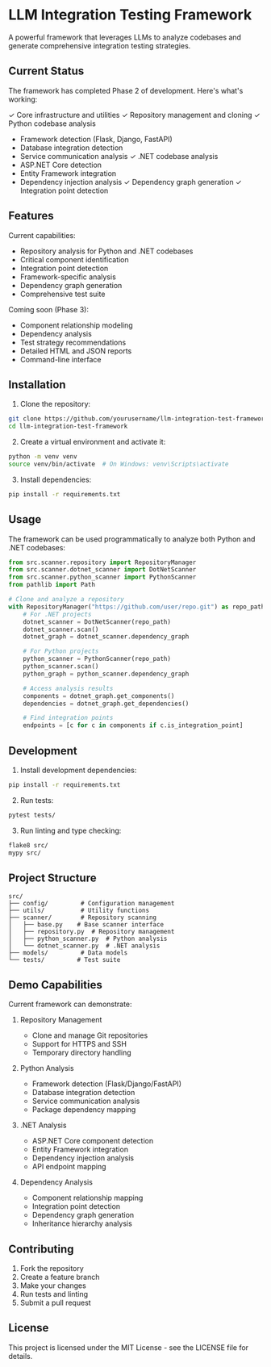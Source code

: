 # LLM Integration Testing Framework

A powerful framework that leverages LLMs to analyze codebases and generate comprehensive integration testing strategies.

## Current Status

The framework has completed Phase 2 of development. Here's what's working:

✓ Core infrastructure and utilities
✓ Repository management and cloning
✓ Python codebase analysis
  - Framework detection (Flask, Django, FastAPI)
  - Database integration detection
  - Service communication analysis
✓ .NET codebase analysis
  - ASP.NET Core detection
  - Entity Framework integration
  - Dependency injection analysis
✓ Dependency graph generation
✓ Integration point detection

## Features

Current capabilities:
- Repository analysis for Python and .NET codebases
- Critical component identification
- Integration point detection
- Framework-specific analysis
- Dependency graph generation
- Comprehensive test suite

Coming soon (Phase 3):
- Component relationship modeling
- Dependency analysis
- Test strategy recommendations
- Detailed HTML and JSON reports
- Command-line interface

## Installation

1. Clone the repository:
```bash
git clone https://github.com/yourusername/llm-integration-test-framework.git
cd llm-integration-test-framework
```

2. Create a virtual environment and activate it:
```bash
python -m venv venv
source venv/bin/activate  # On Windows: venv\Scripts\activate
```

3. Install dependencies:
```bash
pip install -r requirements.txt
```

## Usage

The framework can be used programmatically to analyze both Python and .NET codebases:

```python
from src.scanner.repository import RepositoryManager
from src.scanner.dotnet_scanner import DotNetScanner
from src.scanner.python_scanner import PythonScanner
from pathlib import Path

# Clone and analyze a repository
with RepositoryManager("https://github.com/user/repo.git") as repo_path:
    # For .NET projects
    dotnet_scanner = DotNetScanner(repo_path)
    dotnet_scanner.scan()
    dotnet_graph = dotnet_scanner.dependency_graph

    # For Python projects
    python_scanner = PythonScanner(repo_path)
    python_scanner.scan()
    python_graph = python_scanner.dependency_graph

    # Access analysis results
    components = dotnet_graph.get_components()
    dependencies = dotnet_graph.get_dependencies()

    # Find integration points
    endpoints = [c for c in components if c.is_integration_point]
```

## Development

1. Install development dependencies:
```bash
pip install -r requirements.txt
```

2. Run tests:
```bash
pytest tests/
```

3. Run linting and type checking:
```bash
flake8 src/
mypy src/
```

## Project Structure

```
src/
├── config/         # Configuration management
├── utils/          # Utility functions
├── scanner/        # Repository scanning
│   ├── base.py    # Base scanner interface
│   ├── repository.py  # Repository management
│   ├── python_scanner.py  # Python analysis
│   └── dotnet_scanner.py  # .NET analysis
├── models/         # Data models
└── tests/         # Test suite
```

## Demo Capabilities

Current framework can demonstrate:
1. Repository Management
   - Clone and manage Git repositories
   - Support for HTTPS and SSH
   - Temporary directory handling

2. Python Analysis
   - Framework detection (Flask/Django/FastAPI)
   - Database integration detection
   - Service communication analysis
   - Package dependency mapping

3. .NET Analysis
   - ASP.NET Core component detection
   - Entity Framework integration
   - Dependency injection analysis
   - API endpoint mapping

4. Dependency Analysis
   - Component relationship mapping
   - Integration point detection
   - Dependency graph generation
   - Inheritance hierarchy analysis

## Contributing

1. Fork the repository
2. Create a feature branch
3. Make your changes
4. Run tests and linting
5. Submit a pull request

## License

This project is licensed under the MIT License - see the LICENSE file for details.
